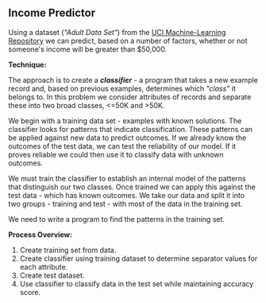 ## Income Predictor

Using a dataset (*"Adult Data Set"*) from the [UCI Machine-Learning Repository](http://archive.ics.uci.edu/ml/machine-learning-databases/adult/adult.data) we can predict, based on a number of factors, whether or not someone's income will be greater than $50,000.

**Technique:**

The approach is to create a ***classifier*** - a program that takes a new example record and, based on previous examples, determines which *"class"* it belongs to. In this problem we consider attributes of records and separate these into two broad classes, <=50K and >50K.

We begin with a training data set - examples with known solutions. The classifier looks for patterns that indicate classification. These patterns can be applied against new data to predict outcomes. If we already know the outcomes of the test data, we can test the reliability of our model. If it proves reliable we could then use it to classify data with unknown outcomes.

We must train the classifier to establish an internal model of the patterns that distinguish our two classes. Once trained we can apply this against the test data - which has known outcomes. We take our data and split it into two groups - training and test - with most of the data in the training set.

We need to write a program to find the patterns in the training set.

**Process Overview:**

1) Create training set from data.
2) Create classifier using training dataset to determine separator values for each attribute.
3) Create test dataset.
4) Use classifier to classify data in the test set while maintaining accuracy score.
